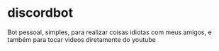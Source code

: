 # discordbot

Bot pessoal, simples, para realizar coisas idiotas com meus amigos, e também para tocar videos diretamente do youtube
